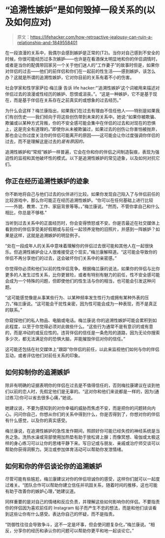 # “追溯性嫉妒”是如何毁掉一段关系的(以及如何应对)

> 原文：<https://lifehacker.com/how-retroactive-jealousy-can-ruin-a-relationship-and-1849558401>

在一段浪漫的关系中，我偶尔会感到嫉妒是正常的(T2)。当你对自己感到不安全的时候，你很可能经历过多次嫉妒——也许是在看酒保太明显地和你的伴侣调情时，或者是当你的配偶带回家另一个关于他们迷人的“工作妻子”的故事时但是，如果你对伴侣的过去——他们的前伴侣和你们在一起前的性生活——感到嫉妒，该怎么办？这就是所谓的追溯性嫉妒，它对你目前的关系有着不小的伤害。



社会学家和性学家萨拉·梅兰康 告诉 life hacker:“‘追溯性嫉妒’这个词被用来描述对伴侣过去的浪漫或性经历的嫉妒、怨恨或沮丧。”。“这是一种嫉妒，它不是基于现在，而是基于伴侣在关系存在之前真实的或想象的过去经历。”

为什么会这样？梅兰康指出，如果我们在过去有理由不信任他人——特别是如果我们有创伤史——我们倾向于将这些创伤带到未来的关系中。她说:“如果你被欺骗、欺骗或以某种方式背叛，你的不安全感可能会集中在伴侣的过去和对现在的恐惧上，这是完全有道理的。”即使你从未被欺骗过，如果过去的创伤让你害怕被抛弃，那也会让你过度关注你的伴侣可能离开的原因——这可能会让你过度强调你伴侣的过去，而不是理解这是过去的*是有原因的。*

追溯性嫉妒和“常规”嫉妒一样普遍，它会在你和你的伴侣之间制造裂痕，表现为强迫性的监视和其他破坏性的模式。以下是追溯性嫉妒的常见迹象，以及如何对抗它们。

## 你正在经历追溯性嫉妒的迹象

你不断地将自己与他们过去的伙伴进行比较。如果你发现自己陷入了与伴侣前任的比较游戏中，那么你可能正在经历追溯性嫉妒。“你可以在任何基础上进行比较——外貌、教育、工作、家庭背景等等。，”梅兰康说。"然而，不管你拿自己和什么相比，你总是不够格."

当听到过去关系中的正面经历时，你会变得愤怒或不安。你是否最近在社交媒体上看到你的伴侣享受美好假期或与前任一起领养宠物的旧照片，并感到一阵嫉妒？如果是这样，这就是追溯嫉妒的明显例子。

“处在一段成年人的关系中意味着理解你的伴侣过去很可能和其他人在一起很快乐。但追溯性嫉妒会让人很难接受这个现实，”梅兰康解释道。“这可能会导致你的伴侣不再分享他们的过去，这会破坏你们关系中的亲密感。”

你觉得你必须和他们以前的性伴侣竞争。根据梅兰康的说法，如果你的伴侣与比你更多的人发生过性关系，比你更冒险，或者有特别有魅力的前任，性不安全感可能会成为一个特殊的问题，但即使他们的性生活与你的相当，也可能会引发这种问题。

“这可能感觉像是从事某些行为、以某种频率发生性行为或拥有某种外表的压力，”梅兰康说。“这可能会干扰性亲密，因为性可能会成为一种表现，而不是真正的联系。”

你窥探他们的私人物品、电脑或电话。梅兰康说:你的追溯性嫉妒可能会累积到如此程度，以至于你觉得必须对此做些什么。“这些行为通常不是有意识的或有意的，而是冲动的或反应性的。违背伴侣的信任是一条危险的道路，因为无论你搜索多少次，都无法满足你的恐惧大脑，并能摧毁伴侣对你的信任。”

这可能还包括在社交媒体上“跟踪”你伴侣的前任，以此来监视他们如何与你的伴侣互动，或者评估他们对前任关系的印象。

## **如何抑制你的追溯嫉妒**

除非有明确的证据表明你的伴侣在过去是不值得信任的，否则梅拉康建议在谈到他们以前的恋人时，先假定他们是无辜的。“这对你和他们来说都是一样的，因为(通过练习)你可以省去很多心痛，”她说。

她建议说，不要为感知到的对你幸福的威胁而焦虑不安，而是把你的问题转向内心。问问你自己，你想从你们的关系中得到什么，你是否得到了，你想对你的伴侣有什么感觉，以及你的真实感受。

梅兰康说，在追溯性嫉妒的急性发作期间，照顾好你可能已经失控的神经系统是当务之急。洗热水澡或背部使用加热垫有助于放松肾上腺；而像冥想、瑜伽或太极这样的身心练习可以让你的思绪平静下来。写日记或与朋友、亲戚或治疗师交谈可以帮助你获得洞察力。哭泣或参加体育活动可以帮助你发泄情绪。

## **如何和你的伴侣谈论你的追溯嫉妒**

尽管可能有些尴尬，梅兰康建议对你的伴侣坦诚你的感受，这样你们就可以一起度过难关。“团队合作可以帮助你建立信任并巩固关系，随着时间的推移，这也可能有助于改善你的嫉妒心理，”她建议道。

同样重要的是对自己的情绪和反应负责，并理解这些如何影响你的伴侣。不要指责你的伴侣因为喜欢前任的 Instagram 帖子而产生不忠的想法，而是和他们谈谈看到这些让你有什么感受。表达你自己的怀疑，而不是指责。

“防御性往往会导致争斗，这不一定是坏事，但会使问题复杂化，”梅兰康说。“相反，分享你的经历和承认你的问题可以帮助你更平和地一起谈论它。”